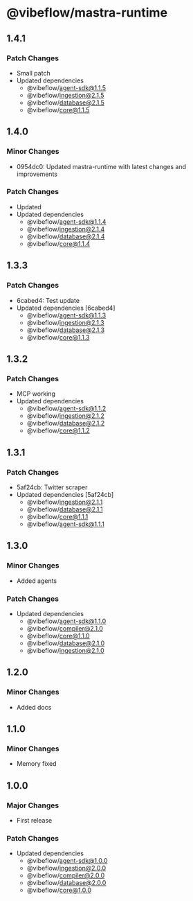 # @vibeflow/mastra-runtime

## 1.4.1

### Patch Changes

- Small patch
- Updated dependencies
  - @vibeflow/agent-sdk@1.1.5
  - @vibeflow/ingestion@2.1.5
  - @vibeflow/database@2.1.5
  - @vibeflow/core@1.1.5

## 1.4.0

### Minor Changes

- 0954dc0: Updated mastra-runtime with latest changes and improvements

### Patch Changes

- Updated
- Updated dependencies
  - @vibeflow/agent-sdk@1.1.4
  - @vibeflow/ingestion@2.1.4
  - @vibeflow/database@2.1.4
  - @vibeflow/core@1.1.4

## 1.3.3

### Patch Changes

- 6cabed4: Test update
- Updated dependencies [6cabed4]
  - @vibeflow/agent-sdk@1.1.3
  - @vibeflow/ingestion@2.1.3
  - @vibeflow/database@2.1.3
  - @vibeflow/core@1.1.3

## 1.3.2

### Patch Changes

- MCP working
- Updated dependencies
  - @vibeflow/agent-sdk@1.1.2
  - @vibeflow/ingestion@2.1.2
  - @vibeflow/database@2.1.2
  - @vibeflow/core@1.1.2

## 1.3.1

### Patch Changes

- 5af24cb: Twitter scraper
- Updated dependencies [5af24cb]
  - @vibeflow/ingestion@2.1.1
  - @vibeflow/database@2.1.1
  - @vibeflow/core@1.1.1
  - @vibeflow/agent-sdk@1.1.1

## 1.3.0

### Minor Changes

- Added agents

### Patch Changes

- Updated dependencies
  - @vibeflow/agent-sdk@1.1.0
  - @vibeflow/compiler@2.1.0
  - @vibeflow/core@1.1.0
  - @vibeflow/database@2.1.0
  - @vibeflow/ingestion@2.1.0

## 1.2.0

### Minor Changes

- Added docs

## 1.1.0

### Minor Changes

- Memory fixed

## 1.0.0

### Major Changes

- First release

### Patch Changes

- Updated dependencies
  - @vibeflow/agent-sdk@1.0.0
  - @vibeflow/ingestion@2.0.0
  - @vibeflow/compiler@2.0.0
  - @vibeflow/database@2.0.0
  - @vibeflow/core@1.0.0
